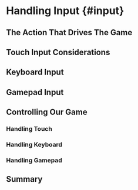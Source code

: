 # Handling Input {#input}

## The Action That Drives The Game

## Touch Input Considerations

## Keyboard Input

## Gamepad Input

## Controlling Our Game

### Handling Touch

### Handling Keyboard

### Handling Gamepad

## Summary
